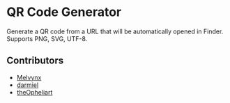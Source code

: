 # QR Code Generator

Generate a QR code from a URL that will be automatically opened in Finder. Supports PNG, SVG, UTF-8.

## Contributors

- [Melvynx](https://github.com/melvynx)
- [darmiel](https://github.com/darmiel)
- [theOpheliart](https://github.com/theOpheliart)
